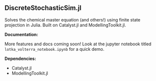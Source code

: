## DiscreteStochasticSim.jl

Solves the chemical master equation (and others!) using finite state projection in Julia. Built on Catalyst.jl and ModellingToolkit.jl. 


**Documentation:**

More features and docs coming soon! Look at the jupyter notebook titled `lotka_volterra_notebook.ipynb` for a quick demo. 

**Dependencies:**

* Catalyst.jl
* ModellingToolkit.jl


